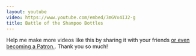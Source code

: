 ```yaml
---
layout: youtube
video: https://www.youtube.com/embed/7mGVx4IJ2-g
title: Battle of the Shampoo Bottles
---
```


Help me make more videos like this by sharing it with your friends [or even becoming a Patron.](https://www.patreon.com/lolnein). Thank you so much!